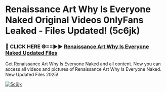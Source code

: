 # Renaissance Art Why Is Everyone Naked Original Videos 0nlyFans Leaked - Files Updated! (5c6jk)

<h3>🔴 CLICK HERE 🌐==►► <a href="https://tinyurl.com/yckcrads" rel="nofollow">Renaissance Art Why Is Everyone Naked Updated Files</a></h3>

Get Renaissance Art Why Is Everyone Naked and all content. Now you can access all videos and pictures of Renaissance Art Why Is Everyone Naked. New Updated Files 2025!

[![5c6jk](https://i.imgur.com/hpKpOFt.gif)](https://tinyurl.com/yckcrads)
